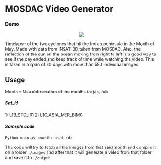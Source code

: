 # MOSDAC Video Generator
### Demo
<p align="center">
  <img src="https://raw.githubusercontent.com/Araon/MOSDAC_Video_Generator/master/demos/INSAT-3D-2.gif">
</p>

Timelapse of the two cyclones that hit the Indian peninsula in the Month of May. Made with data from INSAT-3D taken from MOSDAC.
Also, the reflection of the sun on the ocean moving from right to left is a good way to see if the day ended and keep track of time while watching the video.
This is taken in a span of 30 days with more than 550 individual images


## Usage

Month = Use abbreviation of the months i.e jan, feb
##### Sat_id  
1: L1B_STD_IR1 
2: L1C_ASIA_MER_BIMG
##### Sameple code
```python
Python main.py <month> <sat_id>
```
The code will try to fetch all the images from that said month and compile it on a folder `./images` and after that it will generate a video from that folder and save it to `./output`

